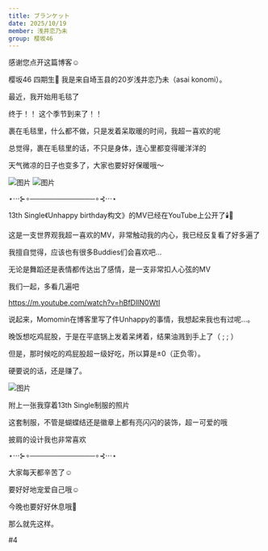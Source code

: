 ```yaml
---
title: ブランケット
date: 2025/10/19
member: 浅井恋乃未
group: 樱坂46
---
```


感谢您点开这篇博客☺︎


樱坂46 四期生🌸
我是来自埼玉县的20岁浅井恋乃未（asai konomi）。



最近，我开始用毛毯了

终于！！ 这个季节到来了！！

裹在毛毯里，什么都不做，只是发着呆取暖的时间，我超ー喜欢的呢

总觉得，裹在毛毯里的话，不只是身体，连心里都变得暖洋洋的

天气微凉的日子也变多了，大家也要好好保暖哦〜


![图片](https://sakurazaka46.com/files/14/diary/s46/blog/moblog/202510/mob5ogsj2.jpg)
![图片](https://sakurazaka46.com/files/14/diary/s46/blog/moblog/202510/mob3Z2K6i.jpg)



⋆⋅⋅⋅⊱∘─────────────∘⊰⋅⋅⋅⋆



13th Single《Unhappy birthday构文》的MV已经在YouTube上公开了🕯️🎂

这是一支世界观我超ー喜欢的MV，非常触动我的内心，我已经反复看了好多遍了

我擅自觉得，应该也有很多Buddies们会喜欢吧…

无论是舞蹈还是表情都传达出了感情，是一支非常扣人心弦的MV

我们一起，多看几遍吧


https://m.youtube.com/watch?v=hBfDlIN0WtI



说起来，Momomin在博客里写了件Unhappy的事情，我想起来我也有过呢…。

晚饭想吃鸡屁股，于是在平底锅上发着呆烤着，结果油溅到手上了（ ; ; ）

但是，那时候吃的鸡屁股超ー级好吃，所以算是±0（正负零）。

硬要说的话，还是赚了。



![图片](https://sakurazaka46.com/files/14/diary/s46/blog/moblog/202510/mob6HGts9.jpg)

附上一张我穿着13th Single制服的照片

这套制服，不管是蝴蝶结还是徽章上都有亮闪闪的装饰，超ー可爱的哦

披肩的设计我也非常喜欢



⋆⋅⋅⋅⊱∘─────────────∘⊰⋅⋅⋅⋆



大家每天都辛苦了☺︎

要好好地宠爱自己哦☺︎

今晚也要好好休息哦💫

那么就先这样。



#4